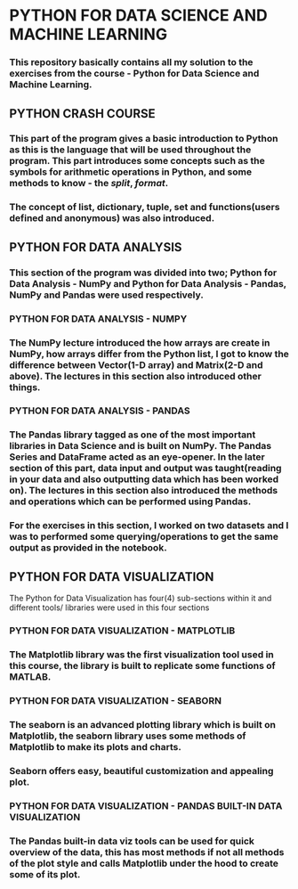 # **PYTHON FOR DATA SCIENCE AND MACHINE LEARNING**

### This repository basically contains all my solution to the exercises from the course - Python for Data Science and Machine Learning.

## **PYTHON CRASH COURSE**

### This part of the program gives a basic introduction to Python as this is the language that will be used throughout the program. This part introduces some concepts such as the symbols for arithmetic operations in Python, and some methods to know - the _split_, _format_.

### The concept of list, dictionary, tuple, set and functions(users defined and anonymous) was also introduced.


## **PYTHON FOR DATA ANALYSIS**

### This section of the program was divided into two; Python for Data Analysis - NumPy and Python for Data Analysis - Pandas, NumPy and Pandas were used respectively.

### **PYTHON FOR DATA ANALYSIS - NUMPY**

### The NumPy lecture introduced the how arrays are create in NumPy, how arrays differ from the Python list, I got to know the difference between Vector(1-D array) and Matrix(2-D and above). The lectures in this section also introduced other things.

### **PYTHON FOR DATA ANALYSIS - PANDAS**

### The Pandas library tagged as one of the most important libraries in Data Science and is built on NumPy. The Pandas Series and DataFrame acted as an eye-opener. In the later section of this part, data input and output was taught(reading in your data and also outputting data which has been worked on). The lectures in this section also introduced the methods and operations which can be performed using Pandas.

### For the exercises in this section, I worked on two datasets and I was to performed some querying/operations to get the same output as provided in the notebook.

## **PYTHON FOR DATA VISUALIZATION**

The Python for Data Visualization has four(4) sub-sections within it and different tools/ libraries were used in this four sections

### **PYTHON FOR DATA VISUALIZATION - MATPLOTLIB**

### The Matplotlib library was the first visualization tool used in this course, the library is built to replicate some functions of MATLAB.

### **PYTHON FOR DATA VISUALIZATION - SEABORN**

### The seaborn is an advanced plotting library which is built on Matplotlib, the seaborn library uses some methods of Matplotlib to make its plots and charts. 

### Seaborn offers easy, beautiful customization and appealing plot.

### **PYTHON FOR DATA VISUALIZATION - PANDAS BUILT-IN DATA VISUALIZATION**

### The Pandas built-in data viz tools can be used for quick overview of the data, this has most methods if not all methods of the plot style and calls Matplotlib under the hood to create some of its plot.

